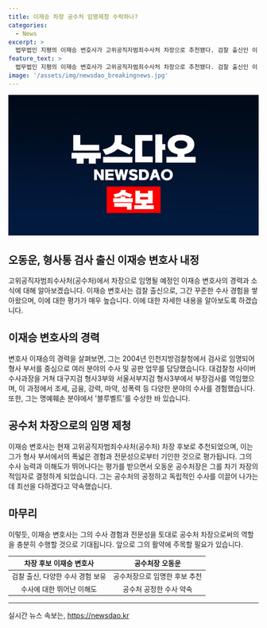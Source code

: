 ```yaml
---
title: 이재승 차장 공수처 임명제청 수락하나?
categories:
  - News
excerpt: >
  법무법인 지평의 이재승 변호사가 고위공직자범죄수사처 차장으로 추천됐다. 검찰 출신인 이 후보는 형사 분야의 수사 역량을 바탕으로 차장 직무를 보좌할 것으로 예상된다. 공수처는 이 변호사를 차기 차장의 적임자로 선정한 이유로 형사 사건에 대한 전문성과 수사에 대한 이해도를 언급하며, 신임 차장과 함께 독립 수사기관으로 발돋움하기 위해 노력할 것을 약속했다. 
feature_text: >
  법무법인 지평의 이재승 변호사가 고위공직자범죄수사처 차장으로 추천됐다. 검찰 출신인 이 후보는 형사 분야의 수사 역량을 바탕으로 차장 직무를 보좌할 것으로 예상된다. 공수처는 이 변호사를 차기 차장의 적임자로 선정한 이유로 형사 사건에 대한 전문성과 수사에 대한 이해도를 언급하며, 신임 차장과 함께 독립 수사기관으로 발돋움하기 위해 노력할 것을 약속했다. 
image: '/assets/img/newsdao_breakingnews.jpg'
---
```


<p><img src="/assets/img/newsdao_breakingnews.jpg" alt="flaretime 속보" /></p>

<h2>오동운, 형사통 검사 출신 이재승 변호사 내정</h2>

<p data-ke-size="size16">고위공직자범죄수사처(공수처)에서 차장으로 임명될 예정인 이재승 변호사의 경력과 소식에 대해 알아보겠습니다. 이재승 변호사는 검찰 출신으로, 그간 꾸준한 수사 경험을 쌓아왔으며, 이에 대한 평가가 매우 높습니다. 이에 대한 자세한 내용을 알아보도록 하겠습니다.</p>

<h2 data-ke-size="size26">이재승 변호사의 경력</h2>

<p data-ke-size="size16">변호사 이재승의 경력을 살펴보면, 그는 2004년 인천지방검찰청에서 검사로 임명되어 형사 부서를 중심으로 여러 분야의 수사 및 공판 업무를 담당했습니다. 대검찰청 사이버수사과장을 거쳐 대구지검 형사3부와 서울서부지검 형사3부에서 부장검사를 역임했으며, 이 과정에서 조세, 금융, 강력, 마약, 성폭력 등 다양한 분야의 수사를 경험했습니다. 또한, 그는 명예훼손 분야에서 '블루벨트'를 수상한 바 있습니다.</p>

<h2 data-ke-size="size26">공수처 차장으로의 임명 제청</h2>

<p data-ke-size="size16">이재승 변호사는 현재 고위공직자범죄수사처(공수처) 차장 후보로 추천되었으며, 이는 그가 형사 부서에서의 폭넓은 경험과 전문성으로부터 기인한 것으로 평가됩니다. 그의 수사 능력과 이해도가 뛰어나다는 평가를 받으면서 오동운 공수처장은 그를 차기 차장의 적임자로 결정하게 되었습니다. 그는 공수처의 공정하고 독립적인 수사를 이끌어 나가는 데 최선을 다하겠다고 약속했습니다.</p>

<h2 data-ke-size="size26">마무리</h2>

<p data-ke-size="size16">이렇듯, 이재승 변호사는 그의 수사 경험과 전문성을 토대로 공수처 차장으로써의 역할을 충분히 수행할 것으로 기대됩니다. 앞으로 그의 활약에 주목할 필요가 있습니다.</p>

<table>
  <thead>
    <tr>
      <th style="text-align: center;">차장 후보 이재승 변호사</th>
      <th style="text-align: center;">공수처장 오동운</th>
    </tr>
  </thead>
  <tbody>
    <tr>
      <td style="text-align: center;">검찰 출신, 다양한 수사 경험 보유</td>
      <td style="text-align: center;">공수처장으로 임명한 후보 추천</td>
    </tr>
    <tr>
      <td style="text-align: center;">수사에 대한 뛰어난 이해도</td>
      <td style="text-align: center;">공수처 공정한 수사 약속</td>
    </tr>
  </tbody>
</table>

<hr>
실시간 뉴스 속보는, <a href="https://newsdao.kr" rel="dofollow">https://newsdao.kr</a>


